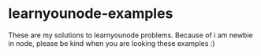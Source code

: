 # learnyounode-examples

These are my solutions to learnyounode problems. Because of i am newbie in node, please be kind when you are looking these examples :)
